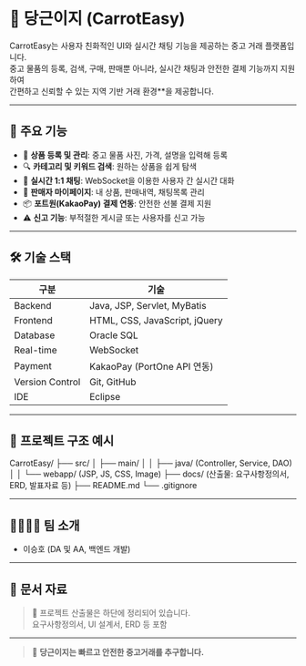 # 🥕 당근이지 (CarrotEasy)

CarrotEasy는 사용자 친화적인 UI와 실시간 채팅 기능을 제공하는 중고 거래 플랫폼입니다.  
중고 물품의 등록, 검색, 구매, 판매뿐 아니라, 실시간 채팅과 안전한 결제 기능까지 지원하여  
간편하고 신뢰할 수 있는 지역 기반 거래 환경**을 제공합니다.


---------------------------------------------------------
## 📌 주요 기능

- 🧾 **상품 등록 및 관리**: 중고 물품 사진, 가격, 설명을 입력해 등록
- 🔍 **카테고리 및 키워드 검색**: 원하는 상품을 쉽게 탐색
- 💬 **실시간 1:1 채팅**: WebSocket을 이용한 사용자 간 실시간 대화
- 🛒 **판매자 마이페이지**: 내 상품, 판매내역, 채팅목록 관리
- 📦 **포트원(KakaoPay) 결제 연동**: 안전한 선불 결제 지원
- ⚠️ **신고 기능**: 부적절한 게시글 또는 사용자를 신고 가능


---------------------------------------------------------

## 🛠 기술 스택

| 구분 | 기술 |
|------|------|
| Backend | Java, JSP, Servlet, MyBatis |
| Frontend | HTML, CSS, JavaScript, jQuery |
| Database | Oracle SQL |
| Real-time | WebSocket |
| Payment | KakaoPay (PortOne API 연동) |
| Version Control | Git, GitHub |
| IDE | Eclipse |


---------------------------------------------------------

## 📂 프로젝트 구조 예시
CarrotEasy/
├── src/
│ ├── main/
│ │ ├── java/ (Controller, Service, DAO)
│ │ └── webapp/ (JSP, JS, CSS, Image)
├── docs/ (산출물: 요구사항정의서, ERD, 발표자료 등)
├── README.md
└── .gitignore


---

## 👨‍👩‍👧‍👦 팀 소개

- 이승호 (DA 및 AA, 백엔드 개발)

---------------------------------------------------------

## 📄 문서 자료

> 📎 프로젝트 산출물은 하단에 정리되어 있습니다.  
> 요구사항정의서, UI 설계서, ERD 등 포함

---------------------------------------------------------
> 🚀 **당근이지는 빠르고 안전한 중고거래를 추구합니다.**

